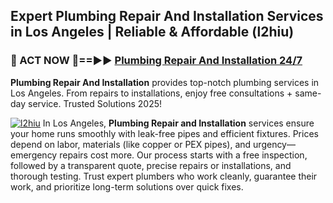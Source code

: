 ## Expert Plumbing Repair And Installation Services in Los Angeles | Reliable & Affordable (l2hiu)  

<h3>🚿 ACT NOW 🌟==►► <a href="https://tinyurl.com/2ne6vx2x" rel="nofollow">Plumbing Repair And Installation 24/7</a></h3>

**Plumbing Repair And Installation** provides top-notch plumbing services in Los Angeles. From repairs to installations, enjoy free consultations + same-day service. Trusted Solutions 2025!

[![l2hiu](https://i.imgur.com/4PFF4AK.jpeg)](https://tinyurl.com/2ne6vx2x)
In Los Angeles, **Plumbing Repair and Installation** services ensure your home runs smoothly with leak-free pipes and efficient fixtures. Prices depend on labor, materials (like copper or PEX pipes), and urgency—emergency repairs cost more. Our process starts with a free inspection, followed by a transparent quote, precise repairs or installations, and thorough testing. Trust expert plumbers who work cleanly, guarantee their work, and prioritize long-term solutions over quick fixes.